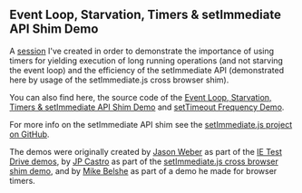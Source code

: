 ## Event Loop, Starvation, Timers & setImmediate API Shim Demo

A [session](http://itkoren.github.com/event-loop-set-timers/) I've created in order to demonstrate the importance of using timers for yielding execution of long running operations (and not starving the event loop) and the efficiency of the setImmediate API (demonstrated here by usage of the setImmediate.js cross browser shim).

You can also find here, the source code of the [Event Loop, Starvation, Timers & setImmediate API Shim Demo](http://itkoren.github.com/event-loop-set-timers/immediate.html) and [setTimeout Frequency Demo](http://itkoren.github.com/event-loop-set-timers/timers.html).

For more info on the setImmediate API shim see the [setImmediate.js project on GitHub](https://github.com/NobleJS/setImmediate).

The demos were originally created by [Jason Weber](http://www.jasonweber.com) as part of the [IE Test Drive demos](http://ie.microsoft.com/testdrive/Performance/setImmediateSorting/Default.html), by [JP Castro](http://blog.jphpsf.com/) as part of the [setImmediate.js cross browser shim demo](http://jphpsf.github.io/setImmediate-shim-demo/), and by [Mike Belshe](https://www.belshe.com) as part of a demo he made for browser timers.
